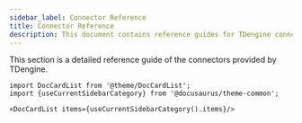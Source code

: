 ```yaml
---
sidebar_label: Connector Reference
title: Connector Reference
description: This document contains reference guides for TDengine connectors.
---
```


This section is a detailed reference guide of the connectors provided by TDengine.

```mdx-code-block
import DocCardList from '@theme/DocCardList';
import {useCurrentSidebarCategory} from '@docusaurus/theme-common';

<DocCardList items={useCurrentSidebarCategory().items}/>
```
